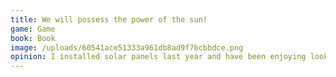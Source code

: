 ```yaml
---
title: We will possess the power of the sun!
game: Game
book: Book
image: /uploads/60541ace51333a961db8ad9f7bcbbdce.png
opinion: I installed solar panels last year and have been enjoying looking at how much electricity I've been generating. Unfortunately because I don't have a battery or car charger my setup didn't easily tell me how much I used internally or was sending back to the grid. So off to the internet I went to find a solution. After much searching I found the Shelly EM, this small device has two clamps you attach to your fuse board and then it wirelessly transmits the data eithe locally or to the cloud. With it I can now see what I generate, use internally and send to the grid. The app perfectly serviceable but doesn't do much for presenting this data well so the next challenge is how to automatically get the data into a spreadsheet for better visualization!
---
```


